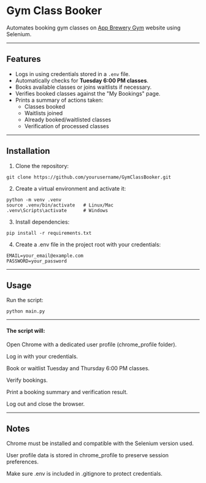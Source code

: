 # Gym Class Booker

Automates booking gym classes on [App Brewery Gym](https://appbrewery.github.io/gym/) website using Selenium.

---

## Features

- Logs in using credentials stored in a `.env` file.
- Automatically checks for **Tuesday 6:00 PM classes**.
- Books available classes or joins waitlists if necessary.
- Verifies booked classes against the "My Bookings" page.
- Prints a summary of actions taken:
  - Classes booked
  - Waitlists joined
  - Already booked/waitlisted classes
  - Verification of processed classes

---

## Installation

1. Clone the repository:

```
git clone https://github.com/yourusername/GymClassBooker.git
```
2. Create a virtual environment and activate it:

```
python -m venv .venv
source .venv/bin/activate   # Linux/Mac
.venv\Scripts\activate      # Windows
```
3. Install dependencies:

```
pip install -r requirements.txt
```
4. Create a .env file in the project root with your credentials:

```
EMAIL=your_email@example.com
PASSWORD=your_password
```
---

## Usage
Run the script:

```
python main.py
```

---

#### The script will:

Open Chrome with a dedicated user profile (chrome_profile folder).

Log in with your credentials.

Book or waitlist Tuesday and Thursday 6:00 PM classes.

Verify bookings.

Print a booking summary and verification result.

Log out and close the browser.

---

## Notes
Chrome must be installed and compatible with the Selenium version used.

User profile data is stored in chrome_profile to preserve session preferences.

Make sure .env is included in .gitignore to protect credentials.
